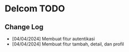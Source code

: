 # Delcom TODO

## Change Log

- [04/04/2024] Membuat fitur autentikasi
- [04/04/2024] Membuat fitur tambah, detail, dan profil
